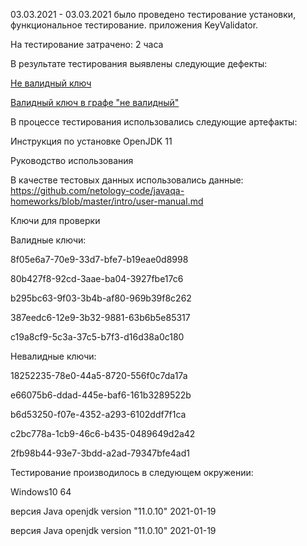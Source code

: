 03.03.2021 - 03.03.2021 было проведено тестирование установки, функциональное тестирование. приложения KeyValidator.

На тестирование затрачено: 2 часа

В результате тестирования выявлены следующие дефекты:


[Не валидный ключ](https://github.com/EvgenyBrykalin/java1.1/issues/1)

[Валидный ключ в графе "не валидный"](https://github.com/EvgenyBrykalin/java1.1/issues/2)

В процессе тестирования использовались следующие артефакты:

Инструкция по установке OpenJDK 11

Руководство использования



В качестве тестовых данных использовались данные: https://github.com/netology-code/javaqa-homeworks/blob/master/intro/user-manual.md

Ключи для проверки

Валидные ключи:


8f05e6a7-70e9-33d7-bfe7-b19eae0d8998

80b427f8-92cd-3aae-ba04-3927fbe17c6

b295bc63-9f03-3b4b-af80-969b39f8c262

387eedc6-12e9-3b32-9881-63b6b5e85317

c19a8cf9-5c3a-37c5-b7f3-d16d38a0c180

Невалидные ключи:


18252235-78e0-44a5-8720-556f0c7da17a

e66075b6-ddad-445e-baf6-161b3289522b

b6d53250-f07e-4352-a293-6102ddf7f1ca

c2bc778a-1cb9-46c6-b435-0489649d2a42

2fb98b44-93e7-3bdd-a2ad-79347bfe4ad1

Тестирование производилось в следующем окружении:

Windows10 64

версия Java openjdk version "11.0.10" 2021-01-19

версия Java openjdk version "11.0.10" 2021-01-19
